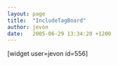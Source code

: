 ```yaml
---
layout: page
title:  "IncludeTagBoard"
author: jevon
date:   2005-06-29 13:34:20 +1200
---
```


[widget user=jevon id=556]